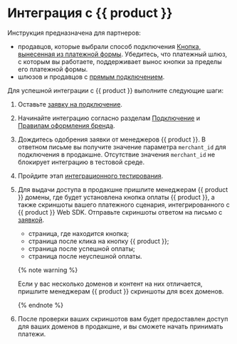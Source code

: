 # Интеграция с {{ product }}

Инструкция предназначена для партнеров:
   - продавцов, которые выбрали способ подключения [Кнопка, вынесенная из платежной формы](https://yandex.ru/dev/yandex-pay-partners/doc/concepts/methods.html#methods__merchant). Убедитесь, что платежный шлюз, с которым вы работаете, поддерживает вынос кнопки за пределы его платежной формы.
   - шлюзов и продавцов с [прямым подключением](https://yandex.ru/dev/yandex-pay-partners/doc/concepts/methods.html#methods__gateway).

Для успешной интеграции с {{ product }} выполните следующие шаги:

1. Оставьте [заявку на подключение](https://yandex.ru/dev/yandex-pay-partners/doc/concepts/application.html).
2. Начинайте интеграцию согласно разделам [Подключение](tutorial/index.md) и [Правилам оформления бренда](branding.md).
3. Дождитесь одобрения заявки от менеджеров {{ product }}. В ответном письме вы получите значение параметра ` merchant_id ` для подключения в продакшне. Отсутствие значения ` merchant_id ` не блокирует интеграцию в тестовой среде.
4. Пройдите этап [интеграционного тестирования](tutorial/testing-integration.md).
5. Для выдачи доступа в продакшне пришлите менеджерам {{ product }} домены, где будет установлена кнопка оплаты {{ product }}, а также скриншоты вашего платежного сценария, интегрированного с {{ product }} Web SDK. Отправьте скриншоты ответом на письмо с [заявкой](https://yandex.ru/dev/yandex-pay-partners/doc/concepts/application.html).
   - страница, где находится кнопка;
   - страница после клика на кнопку {{ product }};
   - страница после успешной оплаты;
   - страница после неуспешной оплаты.

   {% note warning %}

   Если у вас несколько доменов и контент на них отличается, пришлите менеджерам {{ product }} скриншоты для всех доменов.

   {% endnote %}

6. После проверки ваших скриншотов вам будет предоставлен доступ для ваших доменов в продакшне, и вы сможете начать принимать платежи.
